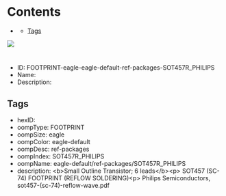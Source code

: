 



Contents
========

* [](#)
	* [Tags](#tags)
  
![][im]
# 

- ID: FOOTPRINT-eagle-eagle-default-ref-packages-SOT457R_PHILIPS
- Name: 
- Description: 

## Tags

- hexID: 
- oompType: FOOTPRINT
- oompSize: eagle
- oompColor: eagle-default
- oompDesc: ref-packages
- oompIndex: SOT457R_PHILIPS
- oompName: eagle-default/ref-packages/SOT457R_PHILIPS
- description: &lt;b&gt;Small Outline Transistor; 6 leads&lt;/b&gt;&lt;p&gt;&#xD;
SOT457 (SC-74) FOOTPRINT (REFLOW SOLDERING)&lt;p&gt;&#xD;
Philips Semiconductors,  sot457-(sc-74)-reflow-wave.pdf



[im]: image.png
